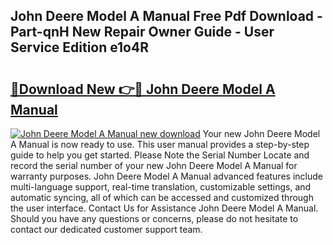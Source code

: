 ## John Deere Model A Manual Free Pdf Download - Part-qnH New Repair Owner Guide - User Service Edition e1o4R

# <h2><a href="http://bc87243.oget.top/?id=John+Deere+Model+A+Manual">🔗Download New 👉🔴 John Deere Model A Manual</a></h2>

[![John Deere Model A Manual new download](https://i.imgur.com/5g1atiW.png)](http://bc87243.oget.top/?id=John+Deere+Model+A+Manual)
Your new John Deere Model A Manual is now ready to use. This user manual provides a step-by-step guide to help you get started. Please Note the Serial Number Locate and record the serial number of your new John Deere Model A Manual for warranty purposes. John Deere Model A Manual advanced features include multi-language support, real-time translation, customizable settings, and automatic syncing, all of which can be accessed and customized through the user interface. Contact Us for Assistance John Deere Model A Manual. Should you have any questions or concerns, please do not hesitate to contact our dedicated customer support team.

